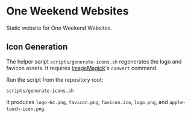 # One Weekend Websites

Static website for One Weekend Websites.

## Icon Generation

The helper script `scripts/generate-icons.sh` regenerates the logo and favicon assets. It requires [ImageMagick](https://imagemagick.org)'s `convert` command.

Run the script from the repository root:

```
scripts/generate-icons.sh
```

It produces `logo-64.png`, `favicon.png`, `favicon.ico`, `logo.png`, and `apple-touch-icon.png`.

